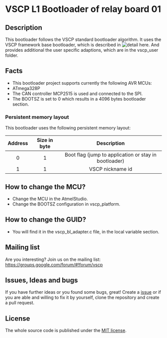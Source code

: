 # VSCP L1 Bootloader of relay board 01

## Description

This bootloader follows the VSCP standard bootloader algorithm. It uses the VSCP
framework base bootloader, which is described in
![detail here](https://github.com/BlueAndi/vscp-framework/tree/master/vscp/bootloader).
And provides additional the user specific adaptions, which are in the vscp\_user folder.

## Facts

* This bootloader project supports currently the following AVR MCUs:
 * ATmega328P
* The CAN controller MCP2515 is used and connected to the SPI.
* The BOOTSZ is set to 0 which results in a 4096 bytes bootloader section.

### Persistent memory layout

This bootloader uses the following persistent memory layout:

| Address  | Size in byte  | Description |
| :------: | :-----------: | :---------: |
| 0 | 1 | Boot flag (jump to application or stay in bootloader) |
| 1 | 1 | VSCP nickname id |

## How to change the MCU?
* Change the MCU in the AtmelStudio.
* Change the BOOTSZ configuration in vscp\_platform.

## How to change the GUID?
* You will find it in the vscp\_bl\_adapter.c file, in the local variable section.

## Mailing list

Are you interesting? Join us on the mailing list: https://groups.google.com/forum/#!forum/vscp

## Issues, Ideas and bugs

If you have further ideas or you found some bugs, great! Create a [issue](https://github.com/BlueAndi/vscp-framework/issues) or if
you are able and willing to fix it by yourself, clone the repository and create a pull request.

## License
The whole source code is published under the [MIT license](http://choosealicense.com/licenses/mit/).
